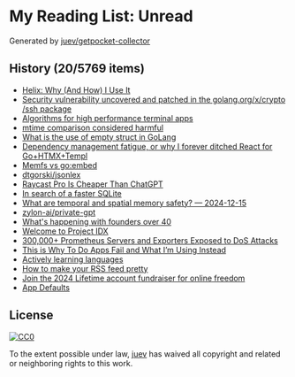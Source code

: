 # My Reading List: Unread

Generated by [juev/getpocket-collector](https://github.com/juev/getpocket-collector)

## History (20/5769 items)

- [Helix: Why (And How) I Use It](https://jonathan-frere.com/posts/helix/)
- [Security vulnerability uncovered and patched in the golang.org/x/crypto /ssh package](https://platform.sh/blog/uncovered-and-patched-golang-vunerability/)
- [Algorithms for high performance terminal apps](https://textual.textualize.io/blog/2024/12/12/algorithms-for-high-performance-terminal-apps/)
- [mtime comparison considered harmful](https://apenwarr.ca/log/20181113)
- [What is the use of empty struct in GoLang](https://www.pixelstech.net/article/1677371161-What-is-the-use-of-empty-struct-in-GoLang)
- [Dependency management fatigue, or why I forever ditched React for Go+HTMX+Templ](https://blog.erodriguez.de/dependency-management-fatigue-or-why-i-forever-ditched-react-for-go-htmx-templ/)
- [Memfs vs go:embed](https://kilabit.info/journal/2024/memfs_vs_goembed/)
- [dtgorski/jsonlex](https://github.com/dtgorski/jsonlex)
- [Raycast Pro Is Cheaper Than ChatGPT](https://medium.com/productivity-matters/raycast-pro-is-cheaper-than-chatgpt-b57e4a3e30af)
- [In search of a faster SQLite](https://avi.im/blag/2024/faster-sqlite/)
- [What are temporal and spatial memory safety? — 2024-12-15](https://blog.yoshuawuyts.com/temporal-spatial-memory-safety/)
- [zylon-ai/private-gpt](https://github.com/zylon-ai/private-gpt)
- [What's happening with founders over 40](https://justinjackson.ca/over-40/)
- [Welcome to Project IDX](https://idx.dev)
- [300,000+ Prometheus Servers and Exporters Exposed to DoS Attacks](https://www.aquasec.com/blog/300000-prometheus-servers-and-exporters-exposed-to-dos-attacks/)
- [This is Why To Do Apps Fail and What I’m Using Instead](http://ellanew.com/ptpl/135-2024.51-this-is-why-to-do-apps-fail)
- [Actively learning languages](https://cassidoo.co/post/learning-langs/)
- [How to make your RSS feed pretty](https://cassidoo.co/post/prettify-rss/)
- [Join the 2024 Lifetime account fundraiser for online freedom](https://proton.me/blog/2024-lifetime-account-charity-fundraiser)
- [App Defaults](https://ldstephens.me/posts/2024-12-24-app-defaults)

## License

[![CC0](https://mirrors.creativecommons.org/presskit/buttons/88x31/svg/cc-zero.svg)](https://creativecommons.org/publicdomain/zero/1.0/)

To the extent possible under law, [juev](https://github.com/juev) has waived all copyright and related or neighboring rights to this work.
